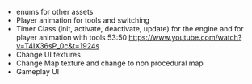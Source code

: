 - enums for other assets
- Player animation for tools and switching
- Timer Class (init, activate, deactivate, update) for the engine and for player animation with tools 53:50 https://www.youtube.com/watch?v=T4IX36sP_0c&t=1924s
- Change UI textures
- Change Map texture and change to non procedural map
- Gameplay UI 